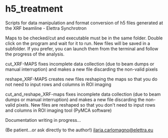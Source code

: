 # h5_treatment
Scripts for data manipulation and format conversion of h5 files generated at the XRF beamline - Elettra Synchrotron

Maps to be checked/cut and executable must be in the same folder.
Double click on the program and wait for it to run. New files will be saved in a subfolder.
If you prefer, you can launch them from the terminal and follow the progress of the analysis.

cut_XRF-MAPS
  fixes incomplete data collection (due to beam dumps or manual interruption) and makes a new file discarding the non-valid pixels

reshape_XRF-MAPS
  creates new files reshaping the maps so that you do not need to input rows and columns in ROI imaging


cut_and_reshape_XRF-maps
    fixes incomplete data collection (due to beam dumps or manual interruption) and makes a new file discarding the non-valid pixels.
    New files are reshaped so that you don't need to input rows and columns in ROI imaging tool (PyMCA software)

Documentation writing in progress...

(Be patient...or ask directly to the author!)
ilaria.carlomagno@elettra.eu
